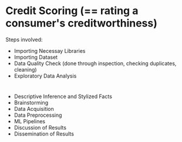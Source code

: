 # Credit Scoring (== rating a consumer's creditworthiness)
Steps involved:
* Importing Necessay Libraries
* Importing Dataset
* Data Quality Check (done through inspection, checking duplicates, cleaning)
* Exploratory Data Analysis
#
#
- Descriptive Inference and Stylized Facts
- Brainstorming
- Data Acquisition
- Data Preprocessing
- ML Pipelines
- Discussion of Results
- Dissemination of Results
#
